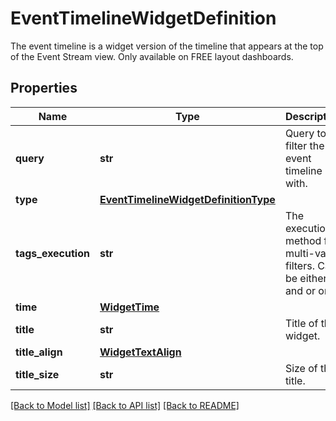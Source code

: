 # EventTimelineWidgetDefinition

The event timeline is a widget version of the timeline that appears at the top of the Event Stream view. Only available on FREE layout dashboards.

## Properties
Name | Type | Description | Notes
------------ | ------------- | ------------- | -------------
**query** | **str** | Query to filter the event timeline with. | 
**type** | [**EventTimelineWidgetDefinitionType**](EventTimelineWidgetDefinitionType.md) |  | 
**tags_execution** | **str** | The execution method for multi-value filters. Can be either and or or. | [optional] 
**time** | [**WidgetTime**](WidgetTime.md) |  | [optional] 
**title** | **str** | Title of the widget. | [optional] 
**title_align** | [**WidgetTextAlign**](WidgetTextAlign.md) |  | [optional] 
**title_size** | **str** | Size of the title. | [optional] 

[[Back to Model list]](README.md#documentation-for-models) [[Back to API list]](README.md#documentation-for-api-endpoints) [[Back to README]](README.md)


